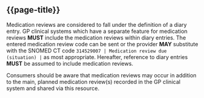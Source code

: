 ## {{page-title}}

Medication reviews are considered to fall under the definition of a diary entry.
GP clinical systems which have a separate feature for medication reviews <strong>MUST</strong> include the medication reviews within diary entries.
The entered medication review code can be sent or the provider <strong>MAY</strong> substitute with the SNOMED CT code <code>314529007 | Medication review due (situation) |</code> as most appropriate.
Hereafter, reference to diary entries <strong>MUST</strong> be assumed to include medication reviews.

Consumers should be aware that medication reviews may occur in addition to the main, planned medication review(s) recorded in the GP clinical system and shared via this resource.